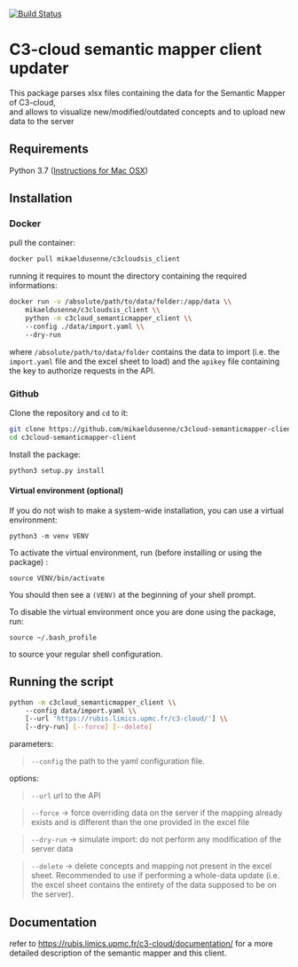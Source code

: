 [![Build Status](https://travis-ci.org/mikaeldusenne/c3cloud-semanticmapper-client.svg?branch=master)](https://travis-ci.org/mikaeldusenne/c3cloud-semanticmapper-client)

# C3-cloud semantic mapper client updater

This package parses xlsx files containing the data for the Semantic Mapper of C3-cloud,  
and allows to visualize new/modified/outdated concepts and to upload new data to the server

## Requirements

Python 3.7 ([Instructions for Mac OSX](https://docs.python-guide.org/starting/install3/osx/))


## Installation

### Docker

pull the container:

```sh
docker pull mikaeldusenne/c3cloudsis_client
```

running it requires to mount the directory containing the required informations:

```sh
docker run -v /absolute/path/to/data/folder:/app/data \\
	mikaeldusenne/c3cloudsis_client \\
	python -m c3cloud_semanticmapper_client \\
	--config ./data/import.yaml \\
	--dry-run
```

where `/absolute/path/to/data/folder` contains the data to import (i.e. the `import.yaml` file and the excel sheet to load) and the `apikey` file containing the key to authorize requests in the API.

### Github

Clone the repository and `cd` to it:

``` sh
git clone https://github.com/mikaeldusenne/c3cloud-semanticmapper-client
cd c3cloud-semanticmapper-client
```

Install the package:

```sh
python3 setup.py install
```

#### Virtual environment (optional)

If you do not wish to make a system-wide installation, you can use a virtual environment:

```
python3 -m venv VENV
```

To activate the virtual environment, run (before installing or using the package) :

```
source VENV/bin/activate
```

You should then see a `(VENV)` at the beginning of your shell prompt.

To disable the virtual environment once you are done using the package, run:

```
source ~/.bash_profile
```

to source your regular shell configuration.

	
## Running the script


```sh
python -m c3cloud_semanticmapper_client \\
	--config data/import.yaml \\
	[--url 'https://rubis.limics.upmc.fr/c3-cloud/'] \\
	[--dry-run] [--force] [--delete]
```

parameters:

> `--config` the path to the yaml configuration file.

options:

> `--url` url to the API

> `--force` → force overriding data on the server if the mapping already exists and is different than the one provided in the excel file

> `--dry-run` → simulate import: do not perform any modification of the server data

> `--delete` → delete concepts and mapping not present in the excel sheet. Recommended to use if performing a whole-data update (i.e. the excel sheet contains the entirety of the data supposed to be on the server).

## Documentation

refer to <https://rubis.limics.upmc.fr/c3-cloud/documentation/> for a more detailed description of the semantic mapper and this client.
